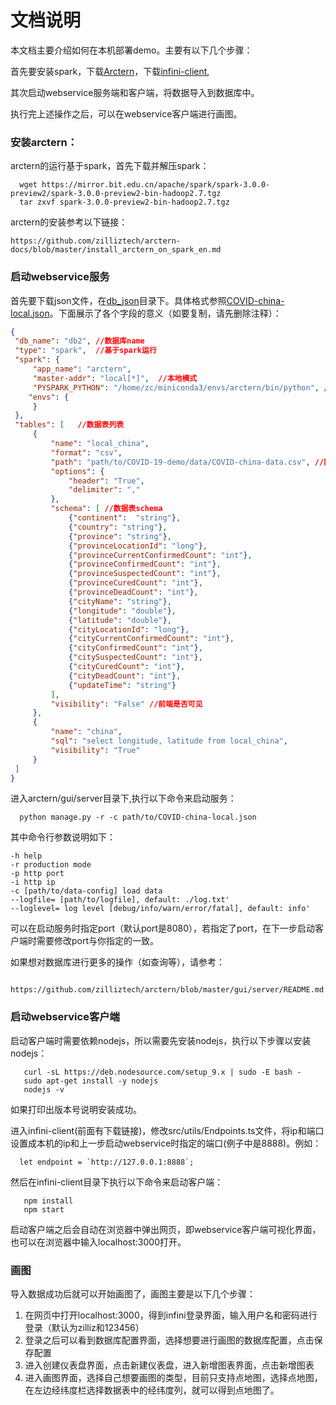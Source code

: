 # 文档说明
本文档主要介绍如何在本机部署demo。主要有以下几个步骤：
    
   首先要安装spark，下载[Arctern](https://github.com/zilliztech/arctern)，下载[infini-client](https://github.com/zilliztech/infini-client),
   
   其次启动webservice服务端和客户端，将数据导入到数据库中。
    
   执行完上述操作之后，可以在webservice客户端进行画图。

### 安装arctern：
   arctern的运行基于spark，首先下载并解压spark：
  ```shell script
    wget https://mirror.bit.edu.cn/apache/spark/spark-3.0.0-preview2/spark-3.0.0-preview2-bin-hadoop2.7.tgz
    tar zxvf spark-3.0.0-preview2-bin-hadoop2.7.tgz
  ```
   arctern的安装参考以下链接：
   
    https://github.com/zilliztech/arctern-docs/blob/master/install_arctern_on_spark_en.md

### 启动webservice服务
   首先要下载json文件，在[db_json](./db_json)目录下。具体格式参照[COVID-china-local.json](./db_json/COVID-china-local.json)。下面展示了各个字段的意义（如要复制，请先删除注释）：
   ```json
{
    "db_name": "db2", //数据库name
    "type": "spark",  //基于spark运行
    "spark": {
        "app_name": "arctern",
        "master-addr": "local[*]",  //本地模式
        "PYSPARK_PYTHON": "/home/zc/miniconda3/envs/arctern/bin/python", //python路径
       "envs": {
        }
    },
    "tables": [   //数据表列表
        {
            "name": "local_china",
            "format": "csv",
            "path": "path/to/COVID-19-demo/data/COVID-china-data.csv", //数据路径
            "options": {
                "header": "True",
                "delimiter": ","
            },
            "schema": [ //数据表schema
                {"continent":  "string"},
                {"country": "string"},
                {"province": "string"},
                {"provinceLocationId": "long"},
                {"provinceCurrentConfirmedCount": "int"},
                {"provinceConfirmedCount": "int"},
                {"provinceSuspectedCount": "int"},
                {"provinceCuredCount": "int"},
                {"provinceDeadCount": "int"},
                {"cityName": "string"},
                {"longitude": "double"},
                {"latitude": "double"},
                {"cityLocationId": "long"},
                {"cityCurrentConfirmedCount": "int"},
                {"cityConfirmedCount": "int"},
                {"citySuspectedCount": "int"},
                {"cityCuredCount": "int"},
                {"cityDeadCount": "int"},
                {"updateTime": "string"}
            ],
            "visibility": "False" //前端是否可见
        },
        {
            "name": "china",
            "sql": "select longitude, latitude from local_china",
            "visibility": "True"
        }
    ]
}
```
   
   进入arctern/gui/server目录下,执行以下命令来启动服务：
  ```shell script
    python manage.py -r -c path/to/COVID-china-local.json
  ```
其中命令行参数说明如下：
```
-h help
-r production mode
-p http port
-i http ip
-c [path/to/data-config] load data
--logfile= [path/to/logfile], default: ./log.txt'
--loglevel= log level [debug/info/warn/error/fatal], default: info'
```
可以在启动服务时指定port（默认port是8080），若指定了port，在下一步启动客户端时需要修改port与你指定的一致。

如果想对数据库进行更多的操作（如查询等），请参考：
```
    https://github.com/zilliztech/arctern/blob/master/gui/server/README.md
```

### 启动webservice客户端
   启动客户端时需要依赖nodejs，所以需要先安装nodejs，执行以下步骤以安装nodejs：
   ```shell script
      curl -sL https://deb.nodesource.com/setup_9.x | sudo -E bash -
      sudo apt-get install -y nodejs
      nodejs -v
   ```
   如果打印出版本号说明安装成功。
   
   进入infini-client(前面有下载链接)，修改src/utils/Endpoints.ts文件，将ip和端口设置成本机的ip和上一步启动webservice时指定的端口(例子中是8888)。例如：
   ```
     let endpoint = `http://127.0.0.1:8888`;
   ```
   然后在infini-client目录下执行以下命令来启动客户端：
   ```shell script
      npm install
      npm start
   ```
   启动客户端之后会自动在浏览器中弹出网页，即webservice客户端可视化界面，也可以在浏览器中输入localhost:3000打开。

### 画图
   导入数据成功后就可以开始画图了，画图主要是以下几个步骤：     
   1. 在网页中打开localhost:3000，得到infini登录界面，输入用户名和密码进行登录（默认为zilliz和123456）
   2. 登录之后可以看到数据库配置界面，选择想要进行画图的数据库配置，点击保存配置
   3. 进入创建仪表盘界面，点击新建仪表盘，进入新增图表界面，点击新增图表
   4. 进入画图界面，选择自己想要画图的类型，目前只支持点地图，选择点地图，在左边经纬度栏选择数据表中的经纬度列，就可以得到点地图了。